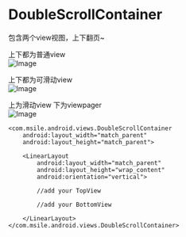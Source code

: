 # DoubleScrollContainer
包含两个view视图，上下翻页~

上下都为普通view  
![Image](https://raw.githubusercontent.com/msilemsile/DoubleScrollContainer/master/example2.gif)  

上下都为可滑动view  
![Image](https://raw.githubusercontent.com/msilemsile/DoubleScrollContainer/master/example1.gif)  

上为滑动view 下为viewpager  
![Image](https://raw.githubusercontent.com/msilemsile/DoubleScrollContainer/master/example3.gif)

```
<com.msile.android.views.DoubleScrollContainer
	android:layout_width="match_parent"
	android:layout_height="match_parent">

	<LinearLayout
		android:layout_width="match_parent"
		android:layout_height="wrap_content"
		android:orientation="vertical">

		//add your TopView

		//add your BottomView

	</LinearLayout>
</com.msile.android.views.DoubleScrollContainer>
```																					
